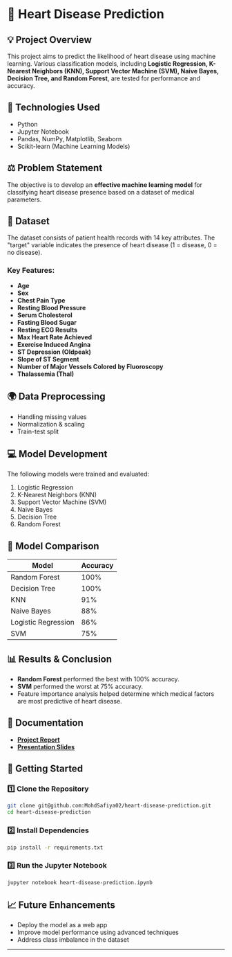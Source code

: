 # 💚 Heart Disease Prediction

## 💡 Project Overview

This project aims to predict the likelihood of heart disease using machine learning. Various classification models, including **Logistic Regression, K-Nearest Neighbors (KNN), Support Vector Machine (SVM), Naive Bayes, Decision Tree, and Random Forest**, are tested for performance and accuracy.

## 🔧 Technologies Used

- Python
- Jupyter Notebook
- Pandas, NumPy, Matplotlib, Seaborn
- Scikit-learn (Machine Learning Models)

## ⚖️ Problem Statement

The objective is to develop an **effective machine learning model** for classifying heart disease presence based on a dataset of medical parameters.

## 📅 Dataset

The dataset consists of patient health records with 14 key attributes. The "target" variable indicates the presence of heart disease (1 = disease, 0 = no disease).

### **Key Features:**

- **Age**
- **Sex**
- **Chest Pain Type**
- **Resting Blood Pressure**
- **Serum Cholesterol**
- **Fasting Blood Sugar**
- **Resting ECG Results**
- **Max Heart Rate Achieved**
- **Exercise Induced Angina**
- **ST Depression (Oldpeak)**
- **Slope of ST Segment**
- **Number of Major Vessels Colored by Fluoroscopy**
- **Thalassemia (Thal)**

## 🌍 Data Preprocessing

- Handling missing values
- Normalization & scaling
- Train-test split

## 💻 Model Development

The following models were trained and evaluated:

1. Logistic Regression
2. K-Nearest Neighbors (KNN)
3. Support Vector Machine (SVM)
4. Naive Bayes
5. Decision Tree
6. Random Forest

## 🔄 Model Comparison

| Model               | Accuracy |
| ------------------- | -------- |
| Random Forest       | 100%     |
| Decision Tree       | 100%     |
| KNN                 | 91%      |
| Naive Bayes         | 88%      |
| Logistic Regression | 86%      |
| SVM                 | 75%      |

## 📊 Results & Conclusion

- **Random Forest** performed the best with 100% accuracy.
- **SVM** performed the worst at 75% accuracy.
- Feature importance analysis helped determine which medical factors are most predictive of heart disease.

## 📑 Documentation

- **[Project Report](docs/heartdisease.pdf)**
- **[Presentation Slides](docs/project.pptx)**

## 🚀 Getting Started

### **1️⃣ Clone the Repository**

```sh
git clone git@github.com:MohdSafiya02/heart-disease-prediction.git
cd heart-disease-prediction
```

### **2️⃣ Install Dependencies**

```sh
pip install -r requirements.txt
```

### **3️⃣ Run the Jupyter Notebook**

```sh
jupyter notebook heart-disease-prediction.ipynb
```

## 📈 Future Enhancements

- Deploy the model as a web app
- Improve model performance using advanced techniques
- Address class imbalance in the dataset

---

